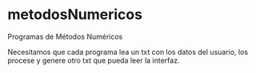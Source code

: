 # metodosNumericos
Programas de Métodos Numéricos

Necesitamos que cada programa lea un txt con los datos del usuario, los procese y genere otro txt que pueda leer la interfaz.
